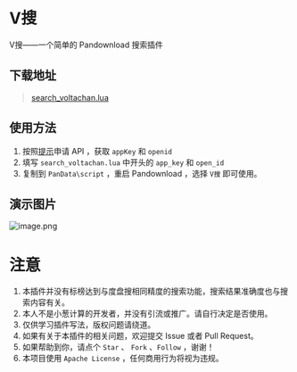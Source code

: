 # V搜
V搜——一个简单的 Pandownload 搜索插件

## 下载地址

> [search_voltachan.lua](https://raw.githubusercontent.com/voltachan/voltachanso/master/search_voltachan.lua)

## 使用方法

1. 按照[提示](https://github.com/voltachan/voltachanso/blob/master/register.md)申请 API ，获取 `appKey` 和 `openid`
2. 填写 `search_voltachan.lua` 中开头的 `app_key` 和 `open_id`
3. 复制到 `PanData\script` ，重启 Pandownload ，选择 `V搜` 即可使用。

## 演示图片

![image.png](https://i.loli.net/2020/04/08/PcrwSvtKVz4jI7G.png)

# 注意

1. 本插件并没有标榜达到与度盘搜相同精度的搜索功能，搜索结果准确度也与搜索内容有关。
2. 本人不是小葱计算的开发者，并没有引流或推广。请自行决定是否使用。
3. 仅供学习插件写法，版权问题请绕道。
4. 如果有关于本插件的相关问题，欢迎提交 Issue 或者 Pull Request。
5. 如果帮助到你，请点个 `Star` 、 `Fork` 、`Follow` ，谢谢！
6. 本项目使用 `Apache License` ，任何商用行为将视为违规。
